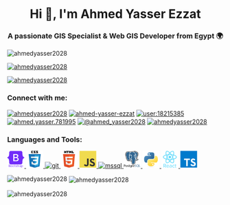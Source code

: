<h1 align="center">Hi 👋, I'm Ahmed Yasser Ezzat</h1>
<h3 align="center">A passionate GIS Specialist & Web GIS Developer from Egypt 🌍</h3>

<p align="left"> <img src="https://komarev.com/ghpvc/?username=ahmedyasser2028&label=Profile%20views&color=0e75b6&style=flat" alt="ahmedyasser2028" /> </p>

<p align="left"> <a href="https://github.com/ryo-ma/github-profile-trophy"><img src="https://github-profile-trophy.vercel.app/?username=ahmedyasser2028" alt="ahmedyasser2028" /></a> </p>

<p align="left"> <a href="https://twitter.com/ahmedyasser2028" target="blank"><img src="https://img.shields.io/twitter/follow/ahmedyasser2028?logo=twitter&style=for-the-badge" alt="ahmedyasser2028" /></a> </p>

<h3 align="left">Connect with me:</h3>
<p align="left">
<a href="https://twitter.com/ahmedyasser2028" target="blank"><img align="center" src="https://raw.githubusercontent.com/rahuldkjain/github-profile-readme-generator/master/src/images/icons/Social/twitter.svg" alt="ahmedyasser2028" height="30" width="40" /></a>
<a href="https://linkedin.com/in/ahmed-yasser-ezzat" target="blank"><img align="center" src="https://raw.githubusercontent.com/rahuldkjain/github-profile-readme-generator/master/src/images/icons/Social/linked-in-alt.svg" alt="ahmed-yasser-ezzat" height="30" width="40" /></a>
<a href="https://stackoverflow.com/users/user:18215385" target="blank"><img align="center" src="https://raw.githubusercontent.com/rahuldkjain/github-profile-readme-generator/master/src/images/icons/Social/stack-overflow.svg" alt="user:18215385" height="30" width="40" /></a>
<a href="https://fb.com/ahmed.yasser.781995" target="blank"><img align="center" src="https://raw.githubusercontent.com/rahuldkjain/github-profile-readme-generator/master/src/images/icons/Social/facebook.svg" alt="ahmed.yasser.781995" height="30" width="40" /></a>
<a href="https://www.hackerrank.com/@ahmed_yasser2028" target="blank"><img align="center" src="https://raw.githubusercontent.com/rahuldkjain/github-profile-readme-generator/master/src/images/icons/Social/hackerrank.svg" alt="@ahmed_yasser2028" height="30" width="40" /></a>
<a href="https://www.leetcode.com/ahmedyasser2028" target="blank"><img align="center" src="https://raw.githubusercontent.com/rahuldkjain/github-profile-readme-generator/master/src/images/icons/Social/leet-code.svg" alt="ahmedyasser2028" height="30" width="40" /></a>
</p>

<h3 align="left">Languages and Tools:</h3>
<p align="left"> <a href="https://getbootstrap.com" target="_blank" rel="noreferrer"> <img src="https://raw.githubusercontent.com/devicons/devicon/master/icons/bootstrap/bootstrap-plain-wordmark.svg" alt="bootstrap" width="40" height="40"/> </a> <a href="https://www.w3schools.com/css/" target="_blank" rel="noreferrer"> <img src="https://raw.githubusercontent.com/devicons/devicon/master/icons/css3/css3-original-wordmark.svg" alt="css3" width="40" height="40"/> </a> <a href="https://git-scm.com/" target="_blank" rel="noreferrer"> <img src="https://www.vectorlogo.zone/logos/git-scm/git-scm-icon.svg" alt="git" width="40" height="40"/> </a> <a href="https://www.w3.org/html/" target="_blank" rel="noreferrer"> <img src="https://raw.githubusercontent.com/devicons/devicon/master/icons/html5/html5-original-wordmark.svg" alt="html5" width="40" height="40"/> </a> <a href="https://developer.mozilla.org/en-US/docs/Web/JavaScript" target="_blank" rel="noreferrer"> <img src="https://raw.githubusercontent.com/devicons/devicon/master/icons/javascript/javascript-original.svg" alt="javascript" width="40" height="40"/> </a> <a href="https://www.microsoft.com/en-us/sql-server" target="_blank" rel="noreferrer"> <img src="https://www.svgrepo.com/show/303229/microsoft-sql-server-logo.svg" alt="mssql" width="40" height="40"/> </a> <a href="https://www.postgresql.org" target="_blank" rel="noreferrer"> <img src="https://raw.githubusercontent.com/devicons/devicon/master/icons/postgresql/postgresql-original-wordmark.svg" alt="postgresql" width="40" height="40"/> </a> <a href="https://www.python.org" target="_blank" rel="noreferrer"> <img src="https://raw.githubusercontent.com/devicons/devicon/master/icons/python/python-original.svg" alt="python" width="40" height="40"/> </a> <a href="https://reactjs.org/" target="_blank" rel="noreferrer"> <img src="https://raw.githubusercontent.com/devicons/devicon/master/icons/react/react-original-wordmark.svg" alt="react" width="40" height="40"/> </a> <a href="https://www.typescriptlang.org/" target="_blank" rel="noreferrer"> <img src="https://raw.githubusercontent.com/devicons/devicon/master/icons/typescript/typescript-original.svg" alt="typescript" width="40" height="40"/> </a> </p>

<p><img align="left" src="https://github-readme-stats.vercel.app/api/top-langs?username=ahmedyasser2028&show_icons=true&locale=en&layout=compact" alt="ahmedyasser2028" /></p>

<p>&nbsp;<img align="center" src="https://github-readme-stats.vercel.app/api?username=ahmedyasser2028&show_icons=true&locale=en" alt="ahmedyasser2028" /></p>

<p><img align="center" src="https://github-readme-streak-stats.herokuapp.com/?user=ahmedyasser2028&" alt="ahmedyasser2028" /></p>

